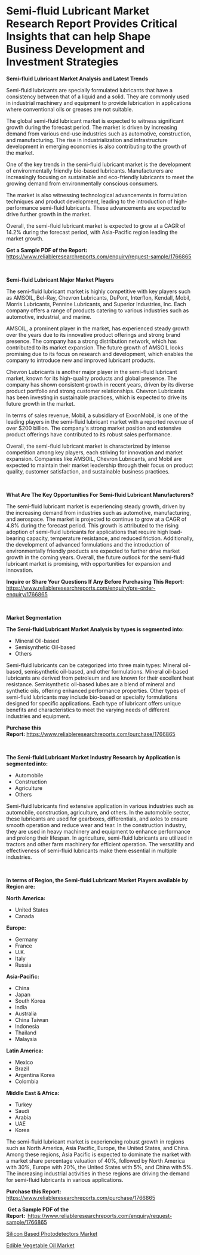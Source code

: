 <p><h1>Semi-fluid Lubricant Market Research Report Provides Critical Insights that can help Shape Business Development and Investment Strategies</h1></p><p><strong>Semi-fluid Lubricant Market Analysis and Latest Trends</strong></p>
<p><p>Semi-fluid lubricants are specially formulated lubricants that have a consistency between that of a liquid and a solid. They are commonly used in industrial machinery and equipment to provide lubrication in applications where conventional oils or greases are not suitable.</p><p>The global semi-fluid lubricant market is expected to witness significant growth during the forecast period. The market is driven by increasing demand from various end-use industries such as automotive, construction, and manufacturing. The rise in industrialization and infrastructure development in emerging economies is also contributing to the growth of the market.</p><p>One of the key trends in the semi-fluid lubricant market is the development of environmentally friendly bio-based lubricants. Manufacturers are increasingly focusing on sustainable and eco-friendly lubricants to meet the growing demand from environmentally conscious consumers.</p><p>The market is also witnessing technological advancements in formulation techniques and product development, leading to the introduction of high-performance semi-fluid lubricants. These advancements are expected to drive further growth in the market.</p><p>Overall, the semi-fluid lubricant market is expected to grow at a CAGR of 14.2% during the forecast period, with Asia-Pacific region leading the market growth.</p></p>
<p><strong>Get a Sample PDF of the Report:&nbsp;</strong> <a href="https://www.reliableresearchreports.com/enquiry/request-sample/1766865">https://www.reliableresearchreports.com/enquiry/request-sample/1766865</a></p>
<p>&nbsp;</p>
<p><strong>Semi-fluid Lubricant Major Market Players</strong></p>
<p><p>The semi-fluid lubricant market is highly competitive with key players such as AMSOIL, Bel-Ray, Chevron Lubricants, DuPont, Interflon, Kendall, Mobil, Morris Lubricants, Pennine Lubricants, and Superior Industries, Inc. Each company offers a range of products catering to various industries such as automotive, industrial, and marine.</p><p>AMSOIL, a prominent player in the market, has experienced steady growth over the years due to its innovative product offerings and strong brand presence. The company has a strong distribution network, which has contributed to its market expansion. The future growth of AMSOIL looks promising due to its focus on research and development, which enables the company to introduce new and improved lubricant products.</p><p>Chevron Lubricants is another major player in the semi-fluid lubricant market, known for its high-quality products and global presence. The company has shown consistent growth in recent years, driven by its diverse product portfolio and strong customer relationships. Chevron Lubricants has been investing in sustainable practices, which is expected to drive its future growth in the market.</p><p>In terms of sales revenue, Mobil, a subsidiary of ExxonMobil, is one of the leading players in the semi-fluid lubricant market with a reported revenue of over $200 billion. The company's strong market position and extensive product offerings have contributed to its robust sales performance.</p><p>Overall, the semi-fluid lubricant market is characterized by intense competition among key players, each striving for innovation and market expansion. Companies like AMSOIL, Chevron Lubricants, and Mobil are expected to maintain their market leadership through their focus on product quality, customer satisfaction, and sustainable business practices.</p></p>
<p>&nbsp;</p>
<p><strong>What Are The Key Opportunities For Semi-fluid Lubricant Manufacturers?</strong></p>
<p><p>The semi-fluid lubricant market is experiencing steady growth, driven by the increasing demand from industries such as automotive, manufacturing, and aerospace. The market is projected to continue to grow at a CAGR of 4.8% during the forecast period. This growth is attributed to the rising adoption of semi-fluid lubricants for applications that require high load-bearing capacity, temperature resistance, and reduced friction. Additionally, the development of advanced formulations and the introduction of environmentally friendly products are expected to further drive market growth in the coming years. Overall, the future outlook for the semi-fluid lubricant market is promising, with opportunities for expansion and innovation.</p></p>
<p><strong>Inquire or Share Your Questions If Any Before Purchasing This Report:</strong> <a href="https://www.reliableresearchreports.com/enquiry/pre-order-enquiry/1766865">https://www.reliableresearchreports.com/enquiry/pre-order-enquiry/1766865</a></p>
<p>&nbsp;</p>
<p><strong>Market Segmentation</strong></p>
<p><strong>The Semi-fluid Lubricant Market Analysis by types is segmented into:</strong></p>
<p><ul><li>Mineral Oil-based</li><li>Semisynthetic Oil-based</li><li>Others</li></ul></p>
<p><p>Semi-fluid lubricants can be categorized into three main types: Mineral oil-based, semisynthetic oil-based, and other formulations. Mineral oil-based lubricants are derived from petroleum and are known for their excellent heat resistance. Semisynthetic oil-based lubes are a blend of mineral and synthetic oils, offering enhanced performance properties. Other types of semi-fluid lubricants may include bio-based or specialty formulations designed for specific applications. Each type of lubricant offers unique benefits and characteristics to meet the varying needs of different industries and equipment.</p></p>
<p><strong>Purchase this Report:&nbsp;</strong><a href="https://www.reliableresearchreports.com/purchase/1766865">https://www.reliableresearchreports.com/purchase/1766865</a></p>
<p>&nbsp;</p>
<p><strong>The Semi-fluid Lubricant Market Industry Research by Application is segmented into:</strong></p>
<p><ul><li>Automobile</li><li>Construction</li><li>Agriculture</li><li>Others</li></ul></p>
<p><p>Semi-fluid lubricants find extensive application in various industries such as automobile, construction, agriculture, and others. In the automobile sector, these lubricants are used for gearboxes, differentials, and axles to ensure smooth operation and reduce wear and tear. In the construction industry, they are used in heavy machinery and equipment to enhance performance and prolong their lifespan. In agriculture, semi-fluid lubricants are utilized in tractors and other farm machinery for efficient operation. The versatility and effectiveness of semi-fluid lubricants make them essential in multiple industries.</p></p>
<p>&nbsp;</p>
<p><strong>In terms of Region, the Semi-fluid Lubricant Market Players available by Region are:</strong></p>
<p>
    <p> <strong> North America: </strong>
        <ul>
            <li>United States</li>
            <li>Canada</li>
        </ul>
        </p> 
    <p> <strong> Europe: </strong>
        <ul>
            <li>Germany</li>
            <li>France</li>
            <li>U.K.</li>
            <li>Italy</li>
            <li>Russia</li>
        </ul>
        </p> 
    <p> <strong> Asia-Pacific: </strong>
        <ul>
            <li>China</li>
            <li>Japan</li>
            <li>South Korea</li>
            <li>India</li>
            <li>Australia</li>
            <li>China Taiwan</li>
            <li>Indonesia</li>
            <li>Thailand</li>
            <li>Malaysia</li>
        </ul>
        </p> 
    <p> <strong> Latin America: </strong>
        <ul>
            <li>Mexico</li>
            <li>Brazil</li>
            <li>Argentina Korea</li>
            <li>Colombia</li>
        </ul>
        </p> 
    <p> <strong> Middle East & Africa: </strong>
        <ul>
            <li>Turkey</li>
            <li>Saudi</li>
            <li>Arabia</li>
            <li>UAE</li>
            <li>Korea</li>
        </ul>
    </p>
    </p>
<p><p>The semi-fluid lubricant market is experiencing robust growth in regions such as North America, Asia Pacific, Europe, the United States, and China. Among these regions, Asia Pacific is expected to dominate the market with a market share percentage valuation of 40%, followed by North America with 30%, Europe with 20%, the United States with 5%, and China with 5%. The increasing industrial activities in these regions are driving the demand for semi-fluid lubricants in various applications.</p></p>
<p><strong>Purchase this Report: </strong><a href="https://www.reliableresearchreports.com/purchase/1766865">https://www.reliableresearchreports.com/purchase/1766865</a></p>
<p>&nbsp;<strong>Get a Sample PDF of the Report:&nbsp;&nbsp;</strong><a href="https://www.reliableresearchreports.com/enquiry/request-sample/1766865">https://www.reliableresearchreports.com/enquiry/request-sample/1766865</a></p>
<p><strong></strong></p>
<p><p><a href="https://skillful-vermicelli-b89.notion.site/Silicon-Based-Photodetectors-Market-Size-Furnishes-Valuable-Information-Encompassing-Market-Share-M-7af429d24be74d499ea526494b6485fa">Silicon Based Photodetectors Market</a></p><p><a href="https://view.publitas.com/reportprime-1/edible-vegetable-oil-market-research-report-provides-thorough-industry-overview-which-offers-an-in-depth-analysis-of-product-trends-and-new-market-divisions/">Edible Vegetable Oil Market</a></p></p>